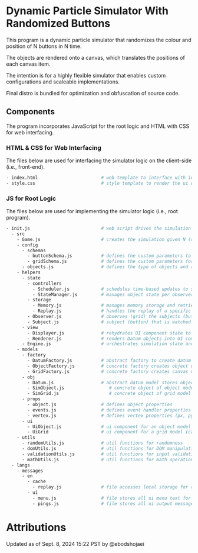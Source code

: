 # Dynamic Particle Simulator With Randomized Buttons
This program is a dynamic particle simulator that randomizes the colour and position of N buttons in N time.

The objects are rendered onto a canvas, which translates the positions of each canvas item.

The intention is for a highly flexible simulator that enables custom configurations and scaleable implementations.

Final distro is bundled for optimization and obfuscation of source code.

## Components
The program incorporates JavaScript for the root logic and HTML with CSS for web interfacing.

### HTML & CSS for Web Interfacing
The files below are used for interfacing the simulator logic on the client-side (i.e., front-end).
```bash
- index.html                        # web template to interface with init.js
- style.css                         # style template to render the ui designs
```

### JS for Root Logic
The files below are used for implementing the simulator logic (i.e., root program).

```bash
- init.js                           # web script drives the simulation (entry point)
  - src
    - Game.js                       # creates the simulation given N (root kernel)
    - config
      - schemas
        - buttonSchema.js           # defines the custom parameters to model a button generically onto the canvas
        - gridSchema.js             # defines the custom parameters for the canvas (e.g., color, size, position, layers)
      - objects.js                  # defines the type of objects and related properties to model using class names
    - helpers
      - state
        - controllers
          - Scheduler.js            # schedules time-based updates to state (ui scheduler)
          - StateManager.js         # manages object state per observer pings (ui manager)
        - storage
          - Memory.js               # manages memory storage and retrieval of game states (ui storage)
          - Replay.js               # handles the replay of a specific game state from memory ()
        - Observer.js               # observes (grid) the subjects (buttons) (ui listener)
        - Subject.js                # subject (button) that is watched by the observer (grid) (ui entity)
      - view
        - Displayer.js              # rehydrates UI component state to current (ui hydrator)
        - Renderer.js               # renders Datum objects into UI components (ui renderer)
      - Engine.js                   # orchestrates simulation state and sim logic (ui orchestrator)
    - models
      - factory
        - DatumFactory.js           # abstract factory to create datum ui components
        - ObjectFactory.js          # concrete factory creates object ui components
        - GridFactory.js            # concrete factory creates canvas ui components
      - obj
        - Datum.js                  # abstract datum model stores object state data
        - SimObject.js                 # concrete object of object model includes vertex prop
        - SimGrid.js                   # concrete object of grid model holds a reference to a dictionary of Datums
      - props
        - object.js                 # defines object properties
        - events.js                 # defines event handler properties
        - vertex.js                 # defines vertex properties (px, py, vx, vy)
      - ui
        - UiObject.js               # ui component for an object model (translate3d used for canvas)
        - UiGrid                    # ui component for a grid model (canvas used for view)
    - utils
      - randomUtils.js              # util functions for randomness
      - domUtils.js                 # util functions for DOM manipulation
      - validationUtils.js          # util functions for input validation
      - mathUtils.js                # util functions for math operations (e.g., vertex calculations)
  - langs
    - messages
      - en
        - cache
          - replay.js               # file accesses local storage for replay data
        - ui
          - menu.js                 # file stores all ui menu text for client-side
          - pings.js                # file stores all ui output messages for client-side
```

# Attributions
Updated as of Sept. 8, 2024 15:22 PST by @ebodshojaei